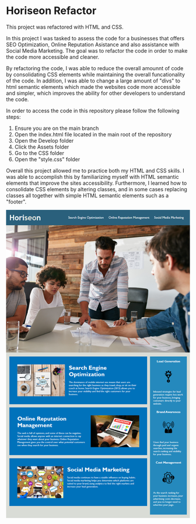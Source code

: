 # Horiseon Refactor

This project was refactored with HTML and CSS. 

In this project I was tasked to assess the code for a businesses that offers SEO Optimization, Online Reputation Asistance and also assistance with Social Media Marketing. The goal was to refactor the code in order to make the code more accessible and cleaner.

By refactoring the code, I was able to reduce the overall amounnt of code by consolidating CSS elements while maintaining the overall funcationality of the code. In addition, I was able to change a large amount of "divs" to html semantic elements which made the websites code more accessible and simpler, which improves the ability for other developers to understand the code. 

In order to access the code in this repository please follow the following steps:
  1. Ensure you are on the main branch
  2. Open the index.html file located in the main root of the repository
  3. Open the Develop folder
  4. Click the Assets folder
  5. Go to the CSS folder
  6. Open the "style.css" folder
   
  
  Overall this project allowed me to practice both my HTML and CSS skills. I was able to accomplish this by familiarizing myself with HTML semantic elements that improve the sites accessibility. Furthermore, I learned how to consolidate CSS elements by altering classes, and in some cases replacing classes all together with simple HTML semantic elements such as a "footer".
  
  
  ![code refactor demo](./Assets/01-html-css-git-homework-demo.png)
    
